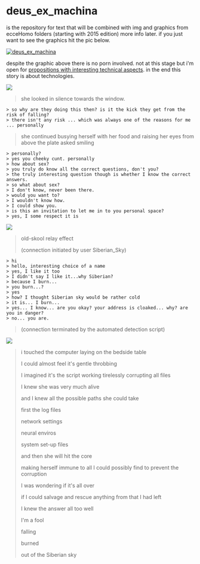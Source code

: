 # __deus_ex_machina__

is the repository for text that will be combined with img and graphics from ecceHomo folders (starting with 2015 edition) more info later. if you just want to see the graphics hit the pic below.

[![__deus_ex_machina__](https://scontent-lhr3-1.xx.fbcdn.net/hphotos-xtp1/v/t1.0-9/11703214_10206383486958960_4976348514500303363_n.jpg?oh=6ded503c8adceabba2fae89ce66966c1&oe=5659E90A)](https://www.facebook.com/media/set/?set=a.10206337884658931&type=1&l=5d9ee9b470)

despite the graphic above there is no porn involved. not at this stage but i'm open for [propositions with interesting technical aspects](http://codepen.io/rafszul/#hireme). in the end this story is about technologies.

[![](https://scontent-lhr3-1.xx.fbcdn.net/hphotos-xat1/v/t1.0-9/s720x720/10561814_798403623524159_1606611110860102483_n.jpg?oh=2c39285d060185a73f62384a6a2f775e&oe=560FB0DF)](https://www.facebook.com/2muchcoffeee/photos/pb.614364481928075.-2207520000.1437690978./798403623524159/?type=3&src=https%3A%2F%2Fscontent-lhr3-1.xx.fbcdn.net%2Fhphotos-xfp1%2Ft31.0-8%2F10499581_798403623524159_1606611110860102483_o.jpg&smallsrc=https%3A%2F%2Fscontent-lhr3-1.xx.fbcdn.net%2Fhphotos-xat1%2Fv%2Ft1.0-9%2F10561814_798403623524159_1606611110860102483_n.jpg%3Foh%3D018da597bacd59ada1192df1a7193fbb%26oe%3D56151ABD&size=960%2C1191&fbid=798403623524159)

  > she looked in silence towards the window.
>
    > so why are they doing this then? is it the kick they get from the risk of falling?
    > there isn't any risk ... which was always one of the reasons for me ... personally
>
  > she continued busying herself with her food and raising her eyes from above the plate asked smiling
>
    > personally?
    > yes you cheeky cunt. personally
    > how about sex?
    > you truly do know all the correct questions, don't you?
    > the truly interesting question though is whether I know the correct answers.
    > so what about sex?
    > I don't know, never been there.
    > would you want to?
    > I wouldn't know how.
    > I could show you.
    > is this an invitation to let me in to you personal space?
    > yes, I some respect it is

[![](https://scontent-lhr3-1.xx.fbcdn.net/hphotos-xaf1/v/t1.0-9/1003920_630753053622551_1824176049_n.jpg?oh=1c948ce7b297d98a1d1df6bfeb54a669&oe=56565B63)](https://www.facebook.com/2muchcoffeee/photos/pb.614364481928075.-2207520000.1437691390./630753013622555/?type=3&permPage=1)

> old-skool relay effect
>
> (connection initiated by user Siberian_Sky)
>
    > hi
    > hello, interesting choice of a name
    > yes, I like it too
    > I didn't say I like it...why Siberian?
    > because I burn...
    > you burn...?
    > yes
    > how? I thought Siberian sky would be rather cold
    > it is... I burn...
    > yes... I know... are you okay? your address is cloaked... why? are you in danger?
    > no... you are.
>
> (connection terminated by the automated detection script)


[![](https://scontent-lhr3-1.xx.fbcdn.net/hphotos-xaf1/v/t1.0-9/10730237_851376071560247_81855103864662377_n.jpg?oh=6d78cd7869e4addc267accd91f62b9eb&oe=56172E2B)](https://www.facebook.com/2muchcoffeee/photos/pb.614364481928075.-2207520000.1437691383./851376071560247/?type=3&theater)


> i touched the computer laying on the bedside table
>
> I could almost feel it's gentle throbbing
>
> I imagined it's the script working tirelessly corrupting all files
>
> I knew she was very much alive
>
> and I knew all the possible paths she could take
>
> first the log files
>
> network settings
>
> neural enviros
>
> system set-up files
>
> and then she will hit the core
>
> making herself immune to all I could possibly find to prevent the corruption
>
> I was wondering if it's all over
>
> if I could salvage and rescue anything from that I had left
>
> I knew the answer all too well
>
> I'm a fool
>
> falling
>
> burned
>
> out of the Siberian sky
